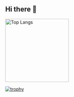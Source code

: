 ## Hi there 👋

<p align="left">
  <img alt="Top Langs" height="200px" src="https://github-readme-stats-gamma-flame.vercel.app/api/top-langs/?username=axot&layout=compact&langs_count=10&theme=dark&hide=blade,html,css,scss,makefile,jupyter%20notebook,assembly,c,tex,velocity%20template%20language" />
</p>

[![trophy](https://github-profile-trophy-xi.vercel.app/?username=axot&theme=onedark&row=1)](https://github.com/ryo-ma/github-profile-trophy)
